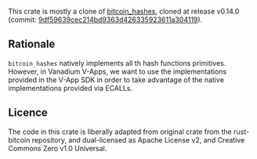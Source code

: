This crate is mostly a clone of [bitcoin_hashes](https://github.com/rust-bitcoin/rust-bitcoin/tree/master/hashes), cloned at release v0.14.0 (commit: [9df59639cec214bd9363d426335923611a304119](https://github.com/rust-bitcoin/rust-bitcoin/tree/9df59639cec214bd9363d426335923611a304119)).

## Rationale

`bitcoin_hashes` natively implements all th hash functions primitives. However, in Vanadium V-Apps, we want to use the implementations provided in the V-App SDK in order to take advantage of the native implementations provided via ECALLs.

## Licence

The code in this crate is liberally adapted from original crate from the rust-bitcoin repository, and dual-licensed as Apache License v2, and Creative Commons Zero v1.0 Universal.
